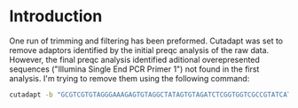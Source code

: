 # Introduction
One run of trimming and filtering has been preformed. Cutadapt was set to remove adaptors identified by the initial preqc analysis of the raw data. However, the final preqc analysis identified aditional overepresented sequences ("Illumina Single End PCR Primer 1") not found in the first analysis. I'm trying to remove them using the following command:

```bash
cutadapt -b "GCGTCGTGTAGGGAAAGAGTGTAGGCTATAGTGTAGATCTCGGTGGTCGCCGTATCATTAAAAAAAAAA" -q 15 -O 10 -e 0.1 -n 1 -m 50 -o cutadapt_test.fastq 2_150723_BC6T2NANXX_P1872_103_2.FXT.CA.FQF.fastq 2> cutadapt_test.err.txt
```
